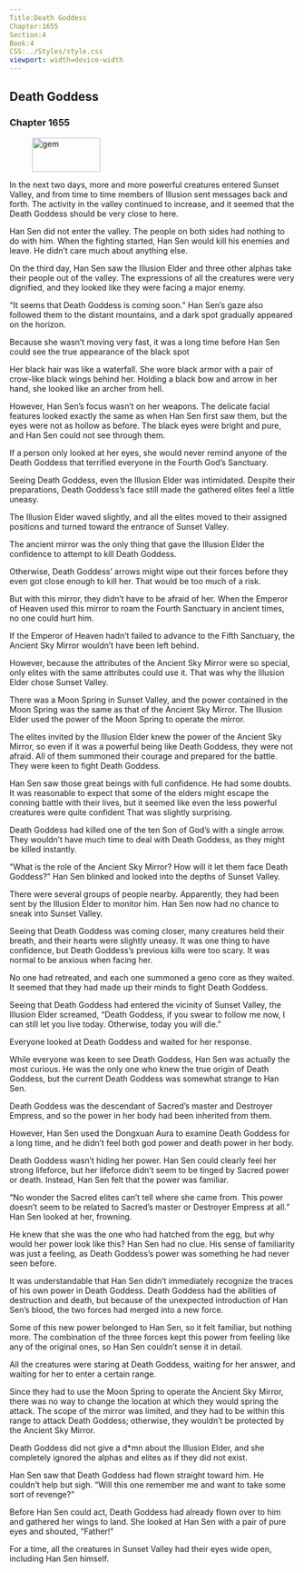 ```yaml
---
Title:Death Goddess 
Chapter:1655 
Section:4 
Book:4 
CSS:../Styles/style.css 
viewport: width=device-width
---
```

  
## Death Goddess
### Chapter 1655
  
<figure>
	<img src="../Images/gem.gif" alt="gem" id="gem" width="120" height="60" />
</figure>
  

  
In the next two days, more and more powerful creatures entered Sunset Valley, and from time to time members of Illusion sent messages back and forth. The activity in the valley continued to increase, and it seemed that the Death Goddess should be very close to here.

Han Sen did not enter the valley. The people on both sides had nothing to do with him. When the fighting started, Han Sen would kill his enemies and leave. He didn’t care much about anything else.

On the third day, Han Sen saw the Illusion Elder and three other alphas take their people out of the valley. The expressions of all the creatures were very dignified, and they looked like they were facing a major enemy.

“It seems that Death Goddess is coming soon.” Han Sen’s gaze also followed them to the distant mountains, and a dark spot gradually appeared on the horizon.

Because she wasn’t moving very fast, it was a long time before Han Sen could see the true appearance of the black spot

Her black hair was like a waterfall. She wore black armor with a pair of crow-like black wings behind her. Holding a black bow and arrow in her hand, she looked like an archer from hell.

However, Han Sen’s focus wasn’t on her weapons. The delicate facial features looked exactly the same as when Han Sen first saw them, but the eyes were not as hollow as before. The black eyes were bright and pure, and Han Sen could not see through them.

If a person only looked at her eyes, she would never remind anyone of the Death Goddess that terrified everyone in the Fourth God’s Sanctuary.

Seeing Death Goddess, even the Illusion Elder was intimidated. Despite their preparations, Death Goddess’s face still made the gathered elites feel a little uneasy.

The Illusion Elder waved slightly, and all the elites moved to their assigned positions and turned toward the entrance of Sunset Valley.

The ancient mirror was the only thing that gave the Illusion Elder the confidence to attempt to kill Death Goddess.

Otherwise, Death Goddess’ arrows might wipe out their forces before they even got close enough to kill her. That would be too much of a risk.

But with this mirror, they didn’t have to be afraid of her. When the Emperor of Heaven used this mirror to roam the Fourth Sanctuary in ancient times, no one could hurt him.

If the Emperor of Heaven hadn’t failed to advance to the Fifth Sanctuary, the Ancient Sky Mirror wouldn’t have been left behind.

However, because the attributes of the Ancient Sky Mirror were so special, only elites with the same attributes could use it. That was why the Illusion Elder chose Sunset Valley.

There was a Moon Spring in Sunset Valley, and the power contained in the Moon Spring was the same as that of the Ancient Sky Mirror. The Illusion Elder used the power of the Moon Spring to operate the mirror.

The elites invited by the Illusion Elder knew the power of the Ancient Sky Mirror, so even if it was a powerful being like Death Goddess, they were not afraid. All of them summoned their courage and prepared for the battle. They were keen to fight Death Goddess.

Han Sen saw those great beings with full confidence. He had some doubts. It was reasonable to expect that some of the elders might escape the conning battle with their lives, but it seemed like even the less powerful creatures were quite confident That was slightly surprising.

Death Goddess had killed one of the ten Son of God’s with a single arrow. They wouldn’t have much time to deal with Death Goddess, as they might be killed instantly.

“What is the role of the Ancient Sky Mirror? How will it let them face Death Goddess?” Han Sen blinked and looked into the depths of Sunset Valley.

There were several groups of people nearby. Apparently, they had been sent by the Illusion Elder to monitor him. Han Sen now had no chance to sneak into Sunset Valley.

Seeing that Death Goddess was coming closer, many creatures held their breath, and their hearts were slightly uneasy. It was one thing to have confidence, but Death Goddess’s previous kills were too scary. It was normal to be anxious when facing her.

No one had retreated, and each one summoned a geno core as they waited. It seemed that they had made up their minds to fight Death Goddess.

Seeing that Death Goddess had entered the vicinity of Sunset Valley, the Illusion Elder screamed, “Death Goddess, if you swear to follow me now, I can still let you live today. Otherwise, today you will die.”

Everyone looked at Death Goddess and waited for her response.

While everyone was keen to see Death Goddess, Han Sen was actually the most curious. He was the only one who knew the true origin of Death Goddess, but the current Death Goddess was somewhat strange to Han Sen.

Death Goddess was the descendant of Sacred’s master and Destroyer Empress, and so the power in her body had been inherited from them.

However, Han Sen used the Dongxuan Aura to examine Death Goddess for a long time, and he didn’t feel both god power and death power in her body.

Death Goddess wasn’t hiding her power. Han Sen could clearly feel her strong lifeforce, but her lifeforce didn’t seem to be tinged by Sacred power or death. Instead, Han Sen felt that the power was familiar.

“No wonder the Sacred elites can’t tell where she came from. This power doesn’t seem to be related to Sacred’s master or Destroyer Empress at all.” Han Sen looked at her, frowning.

He knew that she was the one who had hatched from the egg, but why would her power look like this? Han Sen had no clue. His sense of familiarity was just a feeling, as Death Goddess’s power was something he had never seen before.

It was understandable that Han Sen didn’t immediately recognize the traces of his own power in Death Goddess. Death Goddess had the abilities of destruction and death, but because of the unexpected introduction of Han Sen’s blood, the two forces had merged into a new force.

Some of this new power belonged to Han Sen, so it felt familiar, but nothing more. The combination of the three forces kept this power from feeling like any of the original ones, so Han Sen couldn’t sense it in detail.

All the creatures were staring at Death Goddess, waiting for her answer, and waiting for her to enter a certain range.

Since they had to use the Moon Spring to operate the Ancient Sky Mirror, there was no way to change the location at which they would spring the attack. The scope of the mirror was limited, and they had to be within this range to attack Death Goddess; otherwise, they wouldn’t be protected by the Ancient Sky Mirror.

Death Goddess did not give a d*mn about the Illusion Elder, and she completely ignored the alphas and elites as if they did not exist.

Han Sen saw that Death Goddess had flown straight toward him. He couldn’t help but sigh. “Will this one remember me and want to take some sort of revenge?”

Before Han Sen could act, Death Goddess had already flown over to him and gathered her wings to land. She looked at Han Sen with a pair of pure eyes and shouted, “Father!”

For a time, all the creatures in Sunset Valley had their eyes wide open, including Han Sen himself.